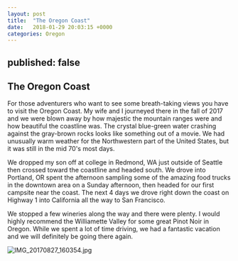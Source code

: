 ```yaml
---
layout: post
title:  "The Oregon Coast"
date:   2018-01-29 20:03:15 +0000
categories: Oregon
---
```

published: false
---
## The Oregon Coast

For those adventurers who want to see some breath-taking views you have to visit the Oregon Coast.  My wife and I journeyed there in the fall of 2017 and we were blown away by how majestic the mountain ranges were and how beautiful the coastline was.  The crystal blue-green water crashing against the gray-brown rocks looks like something out of a movie.  We had unusually warm weather for the Northwestern part of the United States, but it was still in the mid 70's most days.  

We dropped my son off at college in Redmond, WA just outside of Seattle then crossed toward the coastline and headed south.  We drove into Portland, OR spent the afternoon sampling some of the amazing food trucks in the downtown area on a Sunday afternoon, then headed for our first campsite near the coast.  The next 4 days we drove right down the coast on Highway 1 into California all the way to San Francisco.

We stopped a few wineries along the way and there were plenty.  I would highly recommend the Williamette Valley for some great Pinot Noir in Oregon. While we spent a lot of time driving, we had a fantastic vacation and we will definitely be going there again.

![IMG_20170827_160354.jpg]({{site.baseurl}}/_posts/IMG_20170827_160354.jpg)


